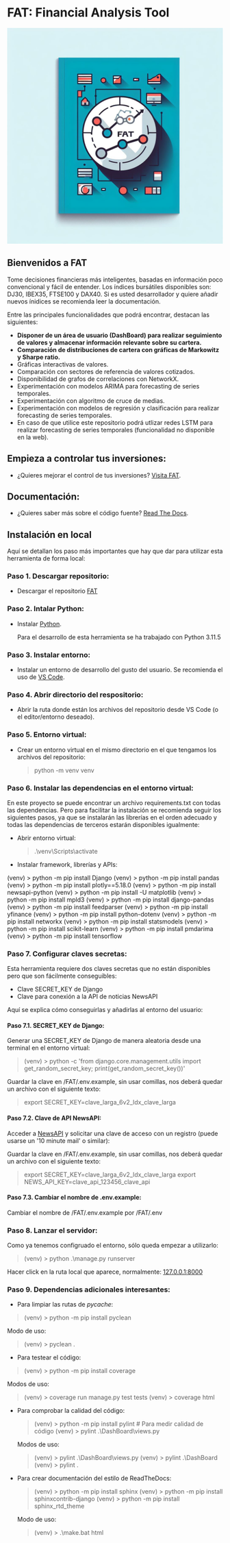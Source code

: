 # FAT: Financial Analysis Tool

![Financial Analysis](static/Portada.jpg)

## Bienvenidos a FAT

Tome decisiones financieras más inteligentes, basadas en información poco convencional y fácil de entender. Los índices bursátiles disponibles son: DJ30, IBEX35, FTSE100 y DAX40. Si es usted desarrollador y quiere añadir nuevos ínidices se recomienda leer la documentación.

Entre las principales funcionalidades que podrá encontrar, destacan las siguientes:

 - **Disponer de un área de usuario (DashBoard) para realizar seguimiento de valores y almacenar información relevante sobre su cartera.**
 - **Comparación de distribuciones de cartera con gráficas de Markowitz y Sharpe ratio.**
 - Gráficas interactivas de valores. 
 - Comparación con sectores de referencia de valores cotizados. 
 - Disponibilidad de grafos de correlaciones con NetworkX.
 - Experimentación con modelos ARIMA para forecasting de series temporales.  
 - Experimentación con algoritmo de cruce de medias.
 - Experimentación con modelos de regresión y clasificación para realizar forecasting de series temporales. 
 - En caso de que utilice este repositorio podrá utlizar redes LSTM para realizar forecasting de series temporales (funcionalidad no disponible en la web). 


## Empieza a controlar tus inversiones:

 - ¿Quieres mejorar el control de tus inversiones? [Visita FAT](http://takeiteasy.pythonanywhere.com/).

## Documentación:

 - ¿Quieres saber más sobre el código fuente? [Read The Docs](https://fat.readthedocs.io/es/latest/).

## Instalación en local

Aquí se detallan los paso más importantes que hay que dar para utilizar esta herramienta de forma local:

### **Paso 1.** Descargar repositorio:

 - Descargar el repositorio [FAT](https://github.com/rmt0009alu/FAT)

 
### **Paso 2.** Intalar Python:

 - Instalar [Python](https://www.python.org/downloads/). 

   Para el desarrollo de esta herramienta se ha trabajado con Python 3.11.5


### Paso 3. Instalar entorno:

 - Instalar un entorno de desarrollo del gusto del usuario. Se recomienda el uso de [VS Code](https://code.visualstudio.com/download).


### Paso 4. Abrir directorio del respositorio:

 - Abrir la ruta donde están los archivos del repositorio desde VS Code (o el editor/entorno deseado).


### Paso 5. Entorno virtual:

 - Crear un entorno virtual en el mismo directorio en el que tengamos los archivos del repositorio:

   > python -m venv venv

### Paso 6. Instalar las dependencias en el entorno virtual:

En este proyecto se puede encontrar un archivo requirements.txt con todas las dependencias. Pero para facilitar la instalación se recomienda seguir los siguientes pasos, ya que se instalarán las librerías en el orden adecuado y todas las dependencias de terceros estarán disponibles igualmente:

 - Abrir entorno virtual:

   > .\venv\Scripts\activate

 - Instalar framework, librerías y APIs:

  (venv) > python -m pip install Django
  (venv) > python -m pip install pandas
  (venv) > python -m pip install plotly==5.18.0
  (venv) > python -m pip install newsapi-python
  (venv) > python -m pip install -U matplotlib
  (venv) > python -m pip install mpld3
  (venv) > python -m pip install django-pandas
  (venv) > python -m pip install feedparser
  (venv) > python -m pip install yfinance
  (venv) > python -m pip install python-dotenv
  (venv) > python -m pip install networkx
  (venv) > python -m pip install statsmodels
  (venv) > python -m pip install scikit-learn
  (venv) > python -m pip install pmdarima
  (venv) > python -m pip install tensorflow


### Paso 7. Configurar claves secretas:

Esta herramienta requiere dos claves secretas que no están disponibles pero que son fácilmente conseguibles:
 - Clave SECRET_KEY de Django
 - Clave para conexión a la API de noticias NewsAPI

Aquí se explica cómo conseguirlas y añadirlas al entorno del usuario:

#### Paso 7.1. SECRET_KEY de Django:

Generar una SECRET_KEY de Django de manera aleatoria desde una terminal en el entorno virtual:

> (venv) > python -c 'from django.core.management.utils import get_random_secret_key; print(get_random_secret_key())'

Guardar la clave en /FAT/.env.example, sin usar comillas, nos deberá quedar un archivo con el siguiente texto:

 > export SECRET_KEY=clave_larga_6v2_ldx_clave_larga

#### Paso 7.2. Clave de API NewsAPI:

Acceder a [NewsAPI](https://newsapi.org/) y solicitar una clave de acceso con un registro (puede usarse un '10 minute mail' o similar):

Guardar la clave en /FAT/.env.example, sin usar comillas, nos deberá quedar un archivo con el siguiente texto:

 > export SECRET_KEY=clave_larga_6v2_ldx_clave_larga
 > export NEWS_API_KEY=clave_api_123456_clave_api

#### Paso 7.3. Cambiar el nombre de .env.example:

Cambiar el nombre de /FAT/.env.example por /FAT/.env

### Paso 8. Lanzar el servidor:

Como ya tenemos configruado el entorno, sólo queda empezar a utilizarlo:

> (venv) > python .\manage.py runserver

Hacer click en la ruta local que aparece, normalmente: [127.0.0.1:8000](http://127.0.0.1:8000/)

### Paso 9. Dependencias adicionales interesantes:

 - Para limpiar las rutas de _pycache_:

  > (venv) > python -m pip install pyclean        
   
   Modo de uso:
  
  > (venv) > pyclean .
 
 - Para testear el código:

  > (venv) > python -m pip install coverage

  Modos de uso:

  > (venv) > coverage run manage.py test tests
  > (venv) > coverage html

- Para comprobar la calidad del código:

  > (venv) > python -m pip install pylint           # Para medir calidad de código (venv) > pylint .\DashBoard\views.py
  
  Modos de uso:

  > (venv) > pylint .\DashBoard\views.py
  > (venv) > pylint .\DashBoard
  > (venv) > pylint .

- Para crear documentación del estilo de ReadTheDocs:

  > (venv) > python -m pip install sphinx
  > (venv) > python -m pip install sphinxcontrib-django
  > (venv) > python -m pip install sphinx_rtd_theme

  Modo de uso:

  > (venv) > .\make.bat html